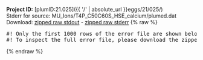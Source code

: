 **Project ID:** [plumID:21.025]({{ '/' | absolute_url }}eggs/21/025/)  
Stderr for source:  MU_Ions/T4P_C50C60S_HSE_calcium/plumed.dat   
Download: [zipped raw stdout](plumed.dat.plumed_master.stdout.txt.zip) - [zipped raw stderr](plumed.dat.plumed_master.stderr.txt.zip) 
{% raw %}
<pre>
#! Only the first 1000 rows of the error file are shown below
#! To inspect the full error file, please download the zipped raw stderr file above
</pre>
{% endraw %}
